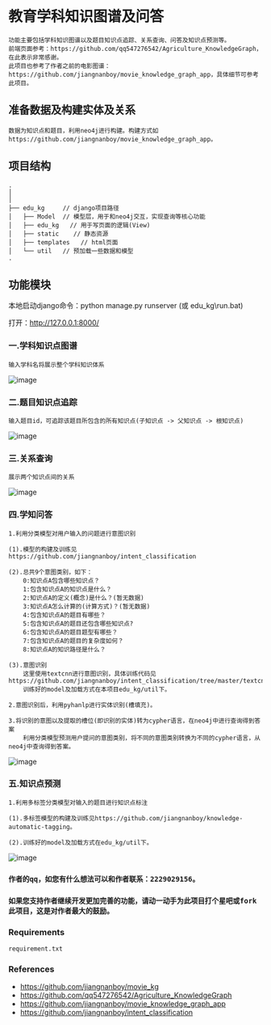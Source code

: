# 教育学科知识图谱及问答
    功能主要包括学科知识图谱以及题目知识点追踪、关系查询、问答及知识点预测等。
    前端页面参考：https://github.com/qq547276542/Agriculture_KnowledgeGraph，在此表示非常感谢。
    此项目也参考了作者之前的电影图谱：https://github.com/jiangnanboy/movie_knowledge_graph_app，具体细节可参考此项目。
    
## 准备数据及构建实体及关系
    数据为知识点和题目，利用neo4j进行构建。构建方式如https://github.com/jiangnanboy/movie_knowledge_graph_app。
    
## 项目结构
```
.
│
│       
├── edu_kg     // django项目路径
│   ├── Model  // 模型层，用于和neo4j交互，实现查询等核心功能
│   ├── edu_kg   // 用于写页面的逻辑(View)
│   ├── static    // 静态资源
│   ├── templates   // html页面
│   └── util   // 预加载一些数据和模型
.
```

## 功能模块

本地启动django命令：python manage.py runserver (或 edu_kg\run.bat)

打开：http://127.0.0.1:8000/

### 一.学科知识点图谱
    输入学科名将展示整个学科知识体系
![image](https://raw.githubusercontent.com/jiangnanboy/education_knowledge_graph_app/master/img/course.png)

### 二.题目知识点追踪
    输入题目id，可追踪该题目所包含的所有知识点(子知识点 -> 父知识点 -> 根知识点)
![image](https://raw.githubusercontent.com/jiangnanboy/education_knowledge_graph_app/master/img/question.png)

### 三.关系查询
    展示两个知识点间的关系
![image](https://raw.githubusercontent.com/jiangnanboy/education_knowledge_graph_app/master/img/relation.png)

### 四.学知问答

    1.利用分类模型对用户输入的问题进行意图识别
    
    (1).模型的构建及训练见https://github.com/jiangnanboy/intent_classification
    
    (2).总共9个意图类别，如下：
        0:知识点A包含哪些知识点？
        1:包含知识点A的知识点是什么？
        2:知识点A的定义(概念)是什么？(暂无数据)
        3:知识点A怎么计算的(计算方式)？(暂无数据)
        4:包含知识点A的题目有哪些？
        5:包含知识点A的题目还包含哪些知识点?
        6:包含知识点A的题目题型有哪些？
        7:包含知识点A的题目的复杂度如何？
        8:知识点A的知识路径是什么？
    
    (3).意图识别
        这里使用textcnn进行意图识别，具体训练代码见https://github.com/jiangnanboy/intent_classification/tree/master/textcnn
        训练好的model及加载方式在本项目edu_kg/util下。

    2.意图识别后，利用pyhanlp进行实体识别(槽填充)。
    
    3.将识别的意图以及提取的槽位(即识别的实体)转为cypher语言，在neo4j中进行查询得到答案
        利用分类模型预测用户提问的意图类别，将不同的意图类别转换为不同的cypher语言，从neo4j中查询得到答案。
![image](https://raw.githubusercontent.com/jiangnanboy/education_knowledge_graph_app/master/img/qa.png)

### 五.知识点预测

    1.利用多标签分类模型对输入的题目进行知识点标注
    
    (1).多标签模型的构建及训练见https://github.com/jiangnanboy/knowledge-automatic-tagging。
    
    (2).训练好的model及加载方式在edu_kg/util下。
    
![image](https://raw.githubusercontent.com/jiangnanboy/education_knowledge_graph_app/master/img/kp_predict.png)    

  
### `作者的qq，如您有什么想法可以和作者联系：2229029156。`

### `如果您支持作者继续开发更加完善的功能，请动一动手为此项目打个星吧或fork此项目，这是对作者最大的鼓励。` 

### Requirements
    requirement.txt

### References
* https://github.com/jiangnanboy/movie_kg
* https://github.com/qq547276542/Agriculture_KnowledgeGraph
* https://github.com/jiangnanboy/movie_knowledge_graph_app
* https://github.com/jiangnanboy/intent_classification
    